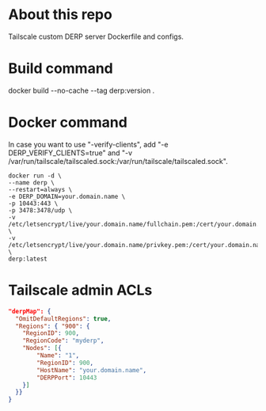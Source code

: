 # About this repo
Tailscale custom DERP server Dockerfile and configs.

# Build command
docker build --no-cache --tag derp:version .

# Docker command
In case you want to use "-verify-clients", add "-e DERP_VERIFY_CLIENTS=true" and "-v /var/run/tailscale/tailscaled.sock:/var/run/tailscale/tailscaled.sock".
```shell
docker run -d \
--name derp \
--restart=always \
-e DERP_DOMAIN=your.domain.name \
-p 10443:443 \
-p 3478:3478/udp \
-v /etc/letsencrypt/live/your.domain.name/fullchain.pem:/cert/your.domain.name.crt \
-v /etc/letsencrypt/live/your.domain.name/privkey.pem:/cert/your.domain.name.key \
derp:latest
```

# Tailscale admin ACLs
```json
"derpMap": {
  "OmitDefaultRegions": true,
  "Regions": { "900": {
    "RegionID": 900,
    "RegionCode": "myderp",
    "Nodes": [{
        "Name": "1",
        "RegionID": 900,
        "HostName": "your.domain.name",
        "DERPPort": 10443
    }]
  }}
}
```
